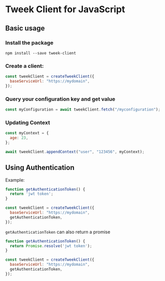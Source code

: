 # Tweek Client for JavaScript

## Basic usage
### Install the package
```
npm install --save tweek-client
```

### Create a client:
```javascript
const tweekClient = createTweekClient({
  baseServiceUrl: "https://mydomain",
});
```

### Query your configuration key and get value
```javascript
const myConfiguration = await tweekClient.fetch("/myconfiguration");
```

### Updating Context
```javascript
const myContext = {
  age: 23,
};

await tweekClient.appendContext("user", "123456", myContext);
```

## Using Authentication

Example:

```javascript
function getAuthenticationToken() {
  return 'jwt token';
}

const tweekClient = createTweekClient({
  baseServiceUrl: "https://mydomain",
  getAuthenticationToken,
});

```

`getAuthenticationToken` can also return a promise

```javascript
function getAuthenticationToken() {
  return Promise.resolve('jwt token');
}

const tweekClient = createTweekClient({
  baseServiceUrl: "https://mydomain",
  getAuthenticationToken,
});

```
